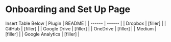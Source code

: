 # Onboarding and Set Up Page
Insert Table Below
| Plugin | README |
| ------ | ------ |
| Dropbox | [filler] |
| GitHub | [filler] |
| Google Drive | [filler] |
| OneDrive | [filler] |
| Medium | [filler] |
| Google Analytics | [filler] |
